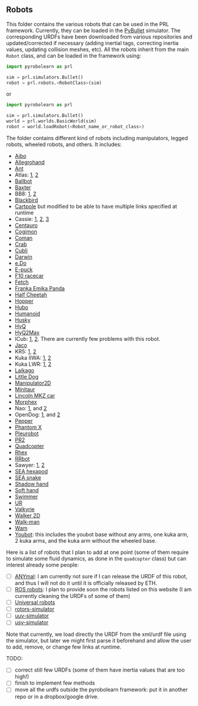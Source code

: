 ## Robots

This folder contains the various robots that can be used in the PRL framework. Currently, they can be loaded in the [PyBullet](https://pybullet.org/wordpress/) simulator. The corresponding URDFs have been downloaded from various repositories and updated/corrected if necessary (adding inertial tags, correcting inertia values, updating collision meshes, etc). All the robots inherit from the main `Robot` class, and can be loaded in the framework using:

```python
import pyrobolearn as prl

sim = prl.simulators.Bullet()
robot = prl.robots.<RobotClass>(sim)
```

or

```python
import pyrobolearn as prl

sim = prl.simulators.Bullet()
world = prl.worlds.BasicWorld(sim)
robot = world.loadRobot(<Robot_name_or_robot_class>)
```

The folder contains different kind of robots including manipulators, legged robots, wheeled robots, and others. It includes:
- [Aibo](https://github.com/dkotfis/aibo_ros)
- [Allegrohand](https://github.com/simlabrobotics/allegro_hand_ros)
- [Ant](https://github.com/bulletphysics/bullet3/tree/master/examples/pybullet/gym/pybullet_data/mjcf)
- Atlas: [1](https://github.com/openai/roboschool), [2](https://github.com/erwincoumans/pybullet_robots)
- [Ballbot](https://github.com/CesMak/bb)
- [Baxter](https://github.com/RethinkRobotics/baxter_common)
- BB8: [1](http://www.theconstructsim.com/bb-8-gazebo-model/), [2](https://github.com/eborghi10/BB-8-ROS)
- [Blackbird](https://hackaday.io/project/160882-blackbird-bipedal-robot)
- [Cartpole](https://github.com/bulletphysics/bullet3/blob/master/data/cartpole.urdf) but modified to be able to have multiple links specified at runtime
- Cassie: [1](https://github.com/UMich-BipedLab/Cassie_Model), [2](https://github.com/agilityrobotics/cassie-gazebo-sim), [3](https://github.com/erwincoumans/pybullet_robots)
- [Centauro](https://github.com/ADVRHumanoids/centauro-simulator)
- [Cogimon](https://github.com/ADVRHumanoids/iit-cogimon-ros-pkg)
- [Coman](https://github.com/ADVRHumanoids/iit-coman-ros-pkg)
- [Crab](https://github.com/tuuzdu/crab_project)
- [Cubli](https://github.com/xinsongyan/cubli)
- [Darwin](https://github.com/HumaRobotics/darwin_description)
- [e.Do](https://github.com/Comau/eDO_description)
- [E-puck](https://github.com/gctronic/epuck_driver_cpp)
- [F10 racecar](https://github.com/erwincoumans/pybullet_robots/tree/master/data/f10_racecar)
- [Fetch](https://github.com/fetchrobotics/fetch_ros)
- [Franka Emika Panda](https://github.com/frankaemika/franka_ros)
- [Half Cheetah](https://github.com/bulletphysics/bullet3/tree/master/examples/pybullet/gym/pybullet_data/mjcf)
- [Hopper](https://github.com/bulletphysics/bullet3/tree/master/examples/pybullet/gym/pybullet_data/mjcf)
- [Hubo](https://github.com/robEllenberg/hubo-urdf)
- [Humanoid](https://github.com/bulletphysics/bullet3/tree/master/examples/pybullet/gym/pybullet_data/mjcf)
- [Husky](https://github.com/husky/husky)
- [HyQ](https://github.com/iit-DLSLab/hyq-description)
- [HyQ2Max](https://github.com/iit-DLSLab/hyq2max-description)
- ICub: [1](https://github.com/robotology-playground/icub-models), [2](https://github.com/robotology-playground/icub-model-generator). There are currently few problems with this robot.
- [Jaco](https://github.com/JenniferBuehler/jaco-arm-pkgs)
- KR5: [1](https://github.com/a-price/KR5sixxR650WP_description), [2](https://github.com/ros-industrial/kuka_experimental)
- Kuka IIWA: [1](https://github.com/IFL-CAMP/iiwa_stack), [2](https://github.com/bulletphysics/bullet3/tree/master/data/kuka_iiwa)
- Kuka LWR: [1](https://github.com/CentroEPiaggio/kuka-lwr), [2](https://github.com/bulletphysics/bullet3/tree/master/data/kuka_lwr)
- [Laikago](https://github.com/erwincoumans/pybullet_robots)
- [Little Dog](https://github.com/RobotLocomotion/LittleDog)
- [Manipulator2D](https://github.com/domingoesteban/robolearn_robots_ros)
- [Minitaur](https://github.com/bulletphysics/bullet3/tree/master/examples/pybullet/gym/pybullet_data/quadruped)
- [Lincoln MKZ car](https://bitbucket.org/DataspeedInc/dbw_mkz_ros)
- [Morphex](https://gist.github.com/lanius/cb8b5e0ede9ff3b2b2c1bc68b95066fb)
- Nao: [1](https://github.com/ros-naoqi/nao_robot), and [2](https://github.com/ros-naoqi/nao_meshes)
- OpenDog: [1](https://github.com/XRobots/openDog), and [2](https://github.com/wiccopruebas/opendog_project)
- [Pepper](https://github.com/ros-naoqi/pepper_robot)
- [Phantom X](https://github.com/HumaRobotics/phantomx_description)
- [Pleurobot](https://github.com/KM-RoBoTa/pleurobot_ros_pkg)
- [PR2](https://github.com/pr2/pr2_common)
- [Quadcopter](https://github.com/wilselby/ROS_quadrotor_simulator)
- [Rhex](https://github.com/grafoteka/rhex)
- [RRbot](https://github.com/ros-simulation/gazebo_ros_demos)
- Sawyer: [1](https://github.com/RethinkRobotics/sawyer_robot), [2](https://github.com/erwincoumans/pybullet_robots)
- [SEA hexapod](https://github.com/alexansari101/snake_ws)
- [SEA snake]( https://github.com/alexansari101/snake_ws)
- [Shadow hand](https://github.com/shadow-robot/sr_common)
- [Soft hand](https://github.com/CentroEPiaggio/pisa-iit-soft-hand)
- [Swimmer](https://github.com/bulletphysics/bullet3/tree/master/examples/pybullet/gym/pybullet_data/mjcf)
- [UR](https://github.com/ros-industrial/universal_robot)
- [Valkyrie](https://github.com/openhumanoids/val_description)
- [Walker 2D](https://github.com/bulletphysics/bullet3/tree/master/examples/pybullet/gym/pybullet_data/mjcf)
- [Walk-man](https://github.com/ADVRHumanoids/iit-walkman-ros-pkg)
- [Wam](https://github.com/jhu-lcsr/barrett_model)
- [Youbot](https://github.com/youbot): this includes the youbot base without any arms, one kuka arm, 2 kuka arms, and the kuka arm without the wheeled base.


Here is a list of robots that I plan to add at one point (some of them require to simulate some fluid dynamics, as done in the `quadcopter` class) but can interest already some people:
- [ ] [ANYmal](https://www.anymal-research.org/): I am currently not sure if I can release the URDF of this robot, and thus I will not do it until it is officially released by ETH.
- [ ] [ROS robots](https://robots.ros.org/): I plan to provide soon the robots listed on this website (I am currently cleaning the URDFs of some of them)
- [ ] [Universal robots](https://github.com/ros-industrial/universal_robot)
- [ ] [rotors-simulator](https://github.com/ethz-asl/rotors_simulator)
- [ ] [uuv-simulator](https://github.com/uuvsimulator/uuv_simulator)
- [ ] [usv-simulator](https://github.com/OUXT-Polaris/ros_ship_packages)

Note that currently, we load directly the URDF from the xml/urdf file using the simulator, but later we might first parse it beforehand and allow the user to add, remove, or change few links at runtime.

TODO:
- [ ] correct still few URDFs (some of them have inertia values that are too high!)
- [ ] finish to implement few methods
- [ ] move all the urdfs outside the pyrobolearn framework: put it in another repo or in a dropbox/google drive.
